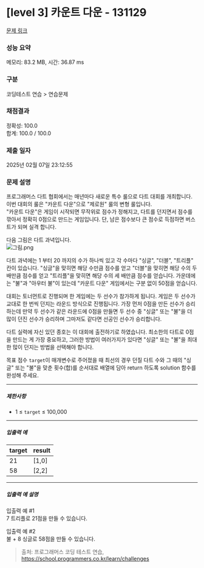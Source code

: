 # [level 3] 카운트 다운 - 131129 

[문제 링크](https://school.programmers.co.kr/learn/courses/30/lessons/131129) 

### 성능 요약

메모리: 83.2 MB, 시간: 36.87 ms

### 구분

코딩테스트 연습 > 연습문제

### 채점결과

정확성: 100.0<br/>합계: 100.0 / 100.0

### 제출 일자

2025년 02월 07일 23:12:55

### 문제 설명

<p>프로그래머스 다트 협회에서는 매년마다 새로운 특수 룰으로 다트 대회를 개최합니다. 이번 대회의 룰은 "카운트 다운"으로 "제로원" 룰의 변형 룰입니다.<br>
"카운트 다운"은 게임이 시작되면 무작위로 점수가 정해지고, 다트를 던지면서 점수를 깎아서 정확히 0점으로 만드는 게임입니다. 단, 남은 점수보다 큰 점수로 득점하면 버스트가 되며 실격 합니다.</p>

<p>다음 그림은 다트 과녁입니다.<br>
<img src="https://grepp-programmers.s3.ap-northeast-2.amazonaws.com/files/production/9b437169-c6fa-402e-8ca1-276a57aeb0b3/%EA%B7%B8%EB%A6%BC.png" title="" alt="그림.png"></p>

<p>다트 과녁에는 1 부터 20 까지의 수가 하나씩 있고 각 수마다 "싱글", "더블", "트리플" 칸이 있습니다. "싱글"을 맞히면 해당 수만큼 점수를 얻고 "더블"을 맞히면 해당 수의 두 배만큼 점수를 얻고 "트리플"을 맞히면 해당 수의 세 배만큼 점수를 얻습니다. 가운데에는 "불"과 "아우터 불"이 있는데 "카운트 다운" 게임에서는 구분 없이 50점을 얻습니다.</p>

<p>대회는 토너먼트로 진행되며 한 게임에는 두 선수가 참가하게 됩니다. 게임은 두 선수가 교대로 한 번씩 던지는 라운드 방식으로 진행됩니다. 가장 먼저 0점을 만든 선수가 승리하는데 만약 두 선수가 같은 라운드에 0점을 만들면 두 선수 중 "싱글" 또는 "불"을 더 많이 던진 선수가 승리하며 그마저도 같다면 선공인 선수가 승리합니다.</p>

<p>다트 실력에 자신 있던 종호는 이 대회에 출전하기로 하였습니다. 최소한의 다트로 0점을 만드는 게 가장 중요하고, 그러한 방법이 여러가지가 있다면 "싱글" 또는 "불"을 최대한 많이 던지는 방법을 선택해야 합니다.</p>

<p>목표 점수 <code>target</code>이 매개변수로 주어졌을 때 최선의 경우 던질 다트 수와 그 때의 "싱글" 또는 "불"을 맞춘 횟수(합)를 순서대로 배열에 담아 return 하도록 solution 함수를 완성해 주세요.</p>

<hr>

<h5>제한사항</h5>

<ul>
<li>1 ≤ <code>target</code> ≤ 100,000</li>
</ul>

<hr>

<h5>입출력 예</h5>
<table class="table">
        <thead><tr>
<th>target</th>
<th>result</th>
</tr>
</thead>
        <tbody><tr>
<td>21</td>
<td>[1,0]</td>
</tr>
<tr>
<td>58</td>
<td>[2,2]</td>
</tr>
</tbody>
      </table>
<hr>

<h5>입출력 예 설명</h5>

<p>입출력 예 #1<br>
7 트리플로 21점을 만들 수 있습니다.</p>

<p>입출력 예 #2<br>
불 + 8 싱글로 58점을 만들 수 있습니다.</p>


> 출처: 프로그래머스 코딩 테스트 연습, https://school.programmers.co.kr/learn/challenges